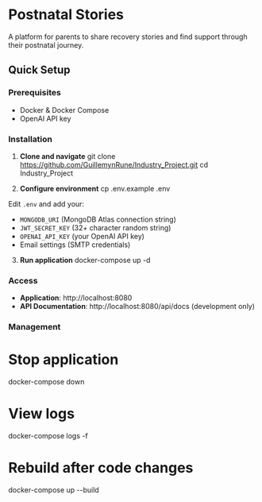 # Postnatal Stories

A platform for parents to share recovery stories and find support through their postnatal journey.

## Quick Setup

### Prerequisites
- Docker & Docker Compose
- OpenAI API key

### Installation

1. **Clone and navigate**
git clone https://github.com/GuillemynRune/Industry_Project.git
cd Industry_Project


2. **Configure environment**
cp .env.example .env

Edit `.env` and add your:
- `MONGODB_URI` (MongoDB Atlas connection string)
- `JWT_SECRET_KEY` (32+ character random string)
- `OPENAI_API_KEY` (your OpenAI API key)
- Email settings (SMTP credentials)

3. **Run application**
docker-compose up -d


### Access
- **Application**: http://localhost:8080
- **API Documentation**: http://localhost:8080/api/docs (development only)

### Management

# Stop application
docker-compose down

# View logs
docker-compose logs -f

# Rebuild after code changes
docker-compose up --build